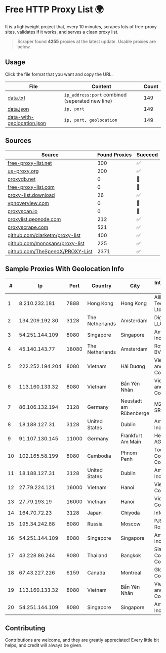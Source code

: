
# Free HTTP Proxy List 🌍

It is a lightweight project that, every 10 minutes, scrapes lots of free-proxy sites, validates if it works, and serves a clean proxy list.


> Scraper found **4255** proxies at the latest update. Usable proxies are below.

## Usage

Click the file format that you want and copy the URL.


|File|Content|Count|
|----|-------|-----|
|[data.txt](https://raw.githubusercontent.com/themiralay/Proxy-List-World/master/data.txt)|`ip_address:port` combined (seperated new line)|149|
|[data.json](https://raw.githubusercontent.com/themiralay/Proxy-List-World/master/data.json)|`ip, port`|149|
|[data-with-geolocation.json](https://raw.githubusercontent.com/themiralay/Proxy-List-World/master/data-with-geolocation.json)|`ip, port, geolocation`|149|

## Sources

|Source|Found Proxies|Succeed|
|------|-------------|-------|
|[free-proxy-list.net](https://free-proxy-list.net)|300|✅|
|[us-proxy.org](https://www.us-proxy.org)|200|✅|
|[proxydb.net](http://proxydb.net)|0|🚫|
|[free-proxy-list.com](https://free-proxy-list.com/?page=&port=&type%5B%5D=http&type%5B%5D=https&up_time=0&search=Search)|0|🚫|
|[proxy-list.download](https://www.proxy-list.download/HTTP)|26|✅|
|[vpnoverview.com](https://vpnoverview.com/privacy/anonymous-browsing/free-proxy-servers)|0|🚫|
|[proxyscan.io](https://www.proxyscan.io)|0|🚫|
|[proxylist.geonode.com](https://proxylist.geonode.com/api/proxy-list?limit=300&page=1&sort_by=lastChecked&sort_type=desc&protocols=http,https)|212|✅|
|[proxyscrape.com](https://api.proxyscrape.com/v2/?request=displayproxies&protocol=http&timeout=10000&country=all&ssl=all&anonymity=all)|521|✅|
|[github.com/clarketm/proxy-list](https://raw.githubusercontent.com/clarketm/proxy-list/master/proxy-list-raw.txt)|400|✅|
|[github.com/monosans/proxy-list](https://raw.githubusercontent.com/monosans/proxy-list/main/proxies/http.txt)|225|✅|
|[github.com/TheSpeedX/PROXY-List](https://raw.githubusercontent.com/TheSpeedX/PROXY-List/master/http.txt)|2371|✅|


## Sample Proxies With Geolocation Info

|#|Ip|Port|Country|City|Internet Service Provider|
|-|--|----|-------|----|-------------------------|
|1|8.210.232.181|7888|Hong Kong|Hong Kong|Alibaba (US) Technology Co., Ltd.|
|2|134.209.192.30|3128|The Netherlands|Amsterdam|DigitalOcean, LLC|
|3|54.251.144.109|8080|Singapore|Singapore|Amazon.com, Inc.|
|4|45.140.143.77|18080|The Netherlands|Amsterdam|RoyaleHosting BV|
|5|222.252.194.204|8080|Vietnam|Hải Dương|VietNam Post and Telecom Corporation|
|6|113.160.133.32|8080|Vietnam|Bẩn Yên Nhân|VietNam Post and Telecom Corporation|
|7|86.106.132.194|3128|Germany|Neustadt am Rübenberge|M247 Europe SRL|
|8|18.188.127.31|3128|United States|Dublin|Amazon.com, Inc.|
|9|91.107.130.145|11000|Germany|Frankfurt Am Main|Hetzner Online AG|
|10|102.165.58.199|8080|Cambodia|Phnom Penh|Today Communication Co., Ltd|
|11|18.188.127.31|3128|United States|Dublin|Amazon.com, Inc.|
|12|27.79.224.121|16000|Vietnam|Hanoi|Viettel Corporation|
|13|27.79.193.19|16000|Vietnam|Hanoi|Viettel Corporation|
|14|164.70.72.23|3128|Japan|Chiyoda|InfoSphere|
|15|195.34.242.88|8080|Russia|Moscow|PJSC Rostelecom|
|16|54.251.144.109|8080|Singapore|Singapore|Amazon.com, Inc.|
|17|43.228.86.244|8080|Thailand|Bangkok|Siamdata Communication Co., ltd.|
|18|67.43.227.226|6159|Canada|Montreal|GloboTech Communications|
|19|113.160.133.32|8080|Vietnam|Bẩn Yên Nhân|VietNam Post and Telecom Corporation|
|20|54.251.144.109|8080|Singapore|Singapore|Amazon.com, Inc.|



## Contributing

Contributions are welcome, and they are greatly appreciated! Every
little bit helps, and credit will always be given.


